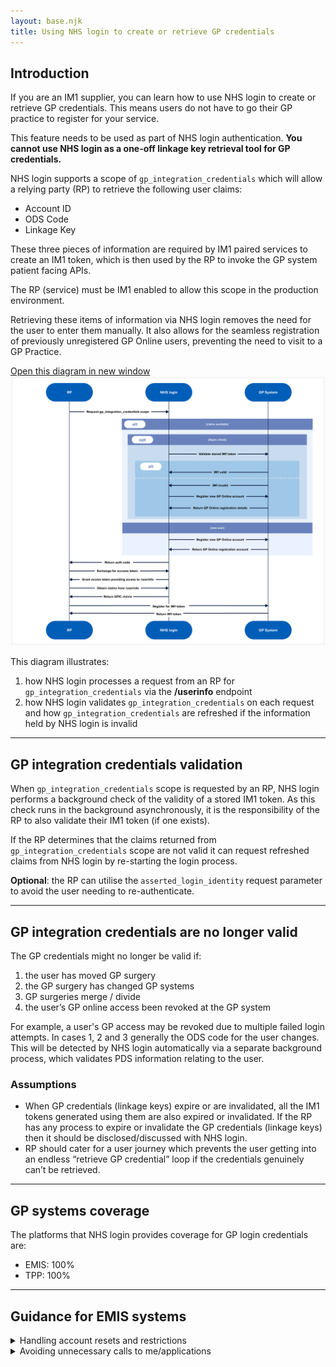 ```yaml
---
layout: base.njk
title: Using NHS login to create or retrieve GP credentials
---
```


## Introduction

If you are an IM1 supplier, you can learn how to use NHS login to create or retrieve GP credentials. This means users do not have to go their GP practice to register for your service.

This feature needs to be used as part of NHS login authentication. **You cannot use NHS login as a one-off linkage key retrieval tool for GP credentials.**

NHS login supports a scope of `gp_integration_credentials` which will allow a relying party (RP) to retrieve the following user claims:

- Account ID
- ODS Code
- Linkage Key

These three pieces of information are required by IM1 paired services to create an IM1 token, which is then used by the RP to invoke the GP system patient facing APIs. 

The RP (service) must be IM1 enabled to allow this scope in the production environment. 

Retrieving these items of information via NHS login removes the need for the user to enter them manually. It also allows for the seamless registration of previously unregistered GP Online users, preventing the need to visit to a GP Practice.

<div class="design-example">
<a href="https://raw.githubusercontent.com/nhsconnect/nhslogin/main/src/images/gp-credentials-diagram.png" class="design-example__pop-out" target="_blank">Open this diagram in new window</a>
    <div class="code-embed">
    <img class="nhsuk-image__img" src="https://github.com/nhsconnect/nhslogin/raw/main/src/images/gp-credentials-diagram.png" alt="Diagram illustrating GP credentials request and validation">
</div>
</div>

This diagram illustrates:
1. how NHS login processes a request from an RP for `gp_integration_credentials` via the **/userinfo** endpoint
2. how NHS login validates `gp_integration_credentials` on each request and how `gp_integration_credentials` are refreshed if the information held by NHS login is invalid

---

## GP integration credentials validation

When `gp_integration_credentials` scope is requested by an RP, NHS login performs a background check of the validity of a stored IM1 token. As this check runs in the background asynchronously, it is the responsibility of the RP to also validate their IM1 token (if one exists).

If the RP determines that the claims returned from `gp_integration_credentials` scope are not valid it can request refreshed claims from NHS login by re-starting the login process.

**Optional**: the RP can utilise the `asserted_login_identity` request parameter to avoid the user needing to re-authenticate.

---

## GP integration credentials are no longer valid

The GP credentials might no longer be valid if:

1. the user has moved GP surgery
2. the GP surgery has changed GP systems
3. GP surgeries merge / divide
4. the user’s GP online access been revoked at the GP system

For example, a user's GP access may be revoked due to multiple failed login attempts. In cases 1, 2 and 3 generally the ODS code for the user changes. This will be detected by NHS login automatically via a separate background process, which validates PDS information relating to the user.

### Assumptions

- When GP credentials (linkage keys) expire or are invalidated, all the IM1 tokens generated using them are also expired or invalidated. If the RP has any process to expire or invalidate the GP credentials (linkage keys) then it should be disclosed/discussed with NHS login.
- RP should cater for a user journey which prevents the user getting into an endless “retrieve GP credential” loop if the credentials genuinely can’t be retrieved.

---

## GP systems coverage

The platforms that NHS login provides coverage for GP login credentials are: 

- EMIS: 100%
- TPP: 100%

---

<div class="nhsuk-card nhsuk-card" id="NHSDS">
  <div class="nhsuk-card__content">
   <h2>Guidance for EMIS systems</h2>
  <details class="nhsuk-details nhsuk-expander--no-outline">
        <summary class="nhsuk-details__summary">
          <span class="nhsuk-details__summary-text">
           Handling account resets and restrictions
          </span>
        </summary>
         <div class="nhsuk-details__text nhsuk-grid-row">
      <div class="nhsuk-grid-column-full width"> 
<p>EMIS Web accounts can be reset, either by:</p>
 <ul>
<li>the user</li>
<li>the GP practice (for example, when suspicious activity is detected)</li> </ul>
<p>After a reset, the account enters a “Restricted” state until the user re-authenticates via NHS login.</div>
<h3>What do do in your application</h3>
<p>If your POST /Session response includes: "ApplicationLinkLevel": "Restricted", redirect the user back to NHS login.

They will be prompted to re-authenticate, lifting the restriction on their account.</p>
</div></div>
  <details class="nhsuk-details nhsuk-expander--no-outline">
        <summary class="nhsuk-details__summary">
          <span class="nhsuk-details__summary-text">
           Avoiding unnecessary calls to me/applications
          </span>
        </summary>
         <div class="nhsuk-details__text nhsuk-grid-row">
      <div class="nhsuk-grid-column-full width"> 
<p>Some partners are triggering unnecessary me/applications on every NHS login. This results in a confirmation email being sent to the user each time.</p>
To avoid this, follow these steps:
<h3>Initial login</h3>
      <ol>
        <li>When a user logs in via NHS login for the first time, you'll receive a linkage key.</li>
        <li>Use this linkage key to call me/applications and obtain the Access Identity GUID.</li> 
       <li>Store both the linkage key and the Access Identity GUID securely.</li></ol>
<h3>Subsequent logins</h3>
 <ol>
        <li>Compare the returned linkage key with the one you've stored</li>
        <li>If it's the same: use the stored GUID to establish the user session.</li> 
       <li>If it's different: use the new linkage key to retrieve a fresh GUID via me/applications, then update your stored values.</li></ol>         
</div>
</div>
